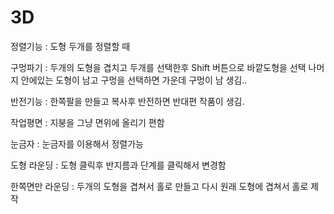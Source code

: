 # 3D

정렬기능 : 도형 두개를 정렬할 때 

구멍파기 : 두개의 도형을 겹치고 두개를 선택한후 Shift 버튼으로 바깥도형을 선택
           나머지 안에있는 도형이 남고 
           구멍을 선택하면 가운데 구멍이 남 생김.. 

반전기능 : 한쪽팔을 만들고 복사후 반전하면 반대편 작품이 생김.

작업평면 : 지붕을 그냥 면위에 올리기 편함

눈금자 : 눈금자를 이용해서 정렬가능

도형 라운딩 : 도형 클릭후 반지름과 단계를 클릭해서 변경함

한쪽면만 라운딩 : 두개의 도형을 겹쳐서 홀로 만들고 다시 원래 도형에 겹쳐서 홀로 제작
